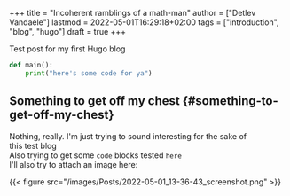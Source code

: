 +++
title = "Incoherent ramblings of a math-man"
author = ["Detlev Vandaele"]
lastmod = 2022-05-01T16:29:18+02:00
tags = ["introduction", "blog", "hugo"]
draft = true
+++

Test post for my first Hugo blog <br/>

<!--more-->

```python
def main():
    print("here's some code for ya")
```


## Something to get off my chest {#something-to-get-off-my-chest}

Nothing, really. I'm just trying to sound interesting for the sake of <br/>
this test blog <br/>
Also trying to get some `code` blocks tested `here` <br/>
I'll also try to attach an image here: <br/>

{{< figure src="/images/Posts/2022-05-01_13-36-43_screenshot.png" >}} <br/>